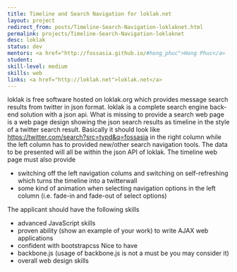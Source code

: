 ```yaml
---
title: Timeline and Search Navigation for loklak.net
layout: project
redirect_from: posts/Timeline-Search-Navigation-loklaknet.html
permalink: projects/Timeline-Search-Navigation-loklaknet
desc: loklak
status: dev
mentors: <a href="http://fossasia.github.io/#hong_phuc">Hong Phuc</a>
student: 
skill-level: medium
skills: web
links: <a href="http://loklak.net">loklak.net</a>
---
```


loklak is free software hosted on loklak.org which provides message search results from twitter in json format. loklak is a complete search engine back-end solution with a json api. What is missing to provide a search web page is a web page design showing the json search results as timeline in the style of a twitter search result. Basically it should look like https://twitter.com/search?src=typd&q=fossasia in the right column while the left column has to provided new/other search navigation tools. The data to be presented will all be within the json API of loklak. The timeline web page must also provide
- switching off the left navigation colums and switching on self-refreshing which turns the timeline into a twitterwall
- some kind of animation when selecting navigation options in the left column (i.e. fade-in and fade-out of select options)

The applicant should have the following skills
- advanced JavaScript skills
- proven ability (show an example of your work) to write AJAX web applications
- confident with bootstrapcss
Nice to have
- backbone.js (usage of backbone.js is not a must be you may consider it)
- overall web design skills
